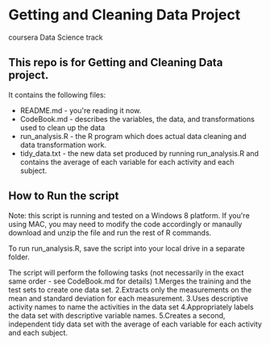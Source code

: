 # Getting and Cleaning Data Project
coursera Data Science track

## This repo is for Getting and Cleaning Data project.  

It contains the following files:

* README.md - you're reading it now.
* CodeBook.md - describes the variables, the data, and transformations used to clean up the data 
* run_analysis.R - the R program which does actual data cleaning and data transformation work.
* tidy_data.txt - the new data set produced by running run_analysis.R and contains the average of each variable
  for each activity and each subject.

## How to Run the script
Note: this script is running and tested on a Windows 8 platform.  If you're using MAC, you may need to modify
the code accordingly or manaully download and unzip the file and run the rest of R commands.

To run run_analysis.R, save the script into your local drive in a separate folder.

The script will perform the following tasks (not necessarily in the exact same order - see CodeBook.md for details)
1.Merges the training and the test sets to create one data set.
2.Extracts only the measurements on the mean and standard deviation for each measurement.
3.Uses descriptive activity names to name the activities in the data set
4.Appropriately labels the data set with descriptive variable names. 
5.Creates a second, independent tidy data set with the average of each variable for each activity and each subject. 

